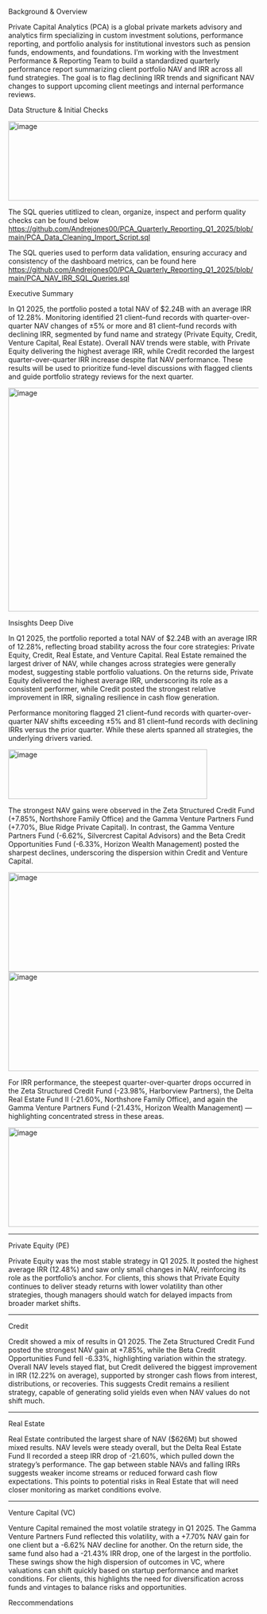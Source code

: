 Background & Overview

Private Capital Analytics (PCA) is a global private markets advisory and analytics firm specializing in custom investment solutions, performance reporting, and portfolio analysis for institutional investors such as pension funds, endowments, and foundations. I’m working with the Investment Performance & Reporting Team to build a standardized quarterly performance report summarizing client portfolio NAV and IRR across all fund strategies. The goal is to flag declining IRR trends and significant NAV changes to support upcoming client meetings and internal performance reviews.

Data Structure & Initial Checks

<img width="647" height="160" alt="image" src="https://github.com/user-attachments/assets/0d46827d-e1a1-4b03-9bf1-8fd4e2e77824" />

The SQL queries utitlized to clean, organize, inspect and perform quality checks can be found below
  https://github.com/Andrejones00/PCA_Quarterly_Reporting_Q1_2025/blob/main/PCA_Data_Cleaning_Import_Script.sql

The SQL queries used to perform data validation, ensuring accuracy and consistency of the dashboard metrics, can be found here
  https://github.com/Andrejones00/PCA_Quarterly_Reporting_Q1_2025/blob/main/PCA_NAV_IRR_SQL_Queries.sql


Executive Summary

In Q1 2025, the portfolio posted a total NAV of $2.24B with an average IRR of 12.28%. Monitoring identified 21 client–fund records with quarter-over-quarter NAV changes of ±5% or more and 81 client–fund records with declining IRR, segmented by fund name and strategy (Private Equity, Credit, Venture Capital, Real Estate). Overall NAV trends were stable, with Private Equity delivering the highest average IRR, while Credit recorded the largest quarter-over-quarter IRR increase despite flat NAV performance. These results will be used to prioritize fund-level discussions with flagged clients and guide portfolio strategy reviews for the next quarter.


<img width="1000" height="450" alt="image" src="https://github.com/user-attachments/assets/7e647cc7-cc79-4c1b-876e-61aae4c399ff" />





Insisghts Deep Dive

In Q1 2025, the portfolio reported a total NAV of $2.24B with an average IRR of 12.28%, reflecting broad stability across the four core strategies: Private Equity, Credit, Real Estate, and Venture Capital. Real Estate remained the largest driver of NAV, while changes across strategies were generally modest, suggesting stable portfolio valuations. On the returns side, Private Equity delivered the highest average IRR, underscoring its role as a consistent performer, while Credit posted the strongest relative improvement in IRR, signaling resilience in cash flow generation. 

Performance monitoring flagged 21 client–fund records with quarter-over-quarter NAV shifts exceeding ±5% and 81 client–fund records with declining IRRs versus the prior quarter. While these alerts spanned all strategies, the underlying drivers varied.

<img width="400" height="100" alt="image" src="https://github.com/user-attachments/assets/fe4013b5-346a-4c93-bacb-eed80c15ac6b" />

The strongest NAV gains were observed in the Zeta Structured Credit Fund (+7.85%, Northshore Family Office) and the Gamma Venture Partners Fund (+7.70%, Blue Ridge Private Capital). In contrast, the Gamma Venture Partners Fund (-6.62%, Silvercrest Capital Advisors) and the Beta Credit Opportunities Fund (-6.33%, Horizon Wealth Management) posted the sharpest declines, underscoring the dispersion within Credit and Venture Capital.

<img width="1000" height="200" alt="image" src="https://github.com/user-attachments/assets/3ae83da4-5e32-453a-95b3-ef03883786c7" />

<img width="1000" height="200" alt="image" src="https://github.com/user-attachments/assets/b79effb8-ac9b-4e39-8c28-2690279e524d" />


For IRR performance, the steepest quarter-over-quarter drops occurred in the Zeta Structured Credit Fund (-23.98%, Harborview Partners), the Delta Real Estate Fund II (-21.60%, Northshore Family Office), and again the Gamma Venture Partners Fund (-21.43%, Horizon Wealth Management) — highlighting concentrated stress in these areas.

<img width="1000" height="200" alt="image" src="https://github.com/user-attachments/assets/c88cb1f4-29ed-4225-ad4b-f5079a943d6d" />

________________________________________
Private Equity (PE)

Private Equity was the most stable strategy in Q1 2025. It posted the highest average IRR (12.48%) and saw only small changes in NAV, reinforcing its role as the portfolio’s anchor. For clients, this shows that Private Equity continues to deliver steady returns with lower volatility than other strategies, though managers should watch for delayed impacts from broader market shifts.
________________________________________
Credit

Credit showed a mix of results in Q1 2025. The Zeta Structured Credit Fund posted the strongest NAV gain at +7.85%, while the Beta Credit Opportunities Fund fell -6.33%, highlighting variation within the strategy. Overall NAV levels stayed flat, but Credit delivered the biggest improvement in IRR (12.22% on average), supported by stronger cash flows from interest, distributions, or recoveries. This suggests Credit remains a resilient strategy, capable of generating solid yields even when NAV values do not shift much.
________________________________________
Real Estate

Real Estate contributed the largest share of NAV ($626M) but showed mixed results. NAV levels were steady overall, but the Delta Real Estate Fund II recorded a steep IRR drop of -21.60%, which pulled down the strategy’s performance. The gap between stable NAVs and falling IRRs suggests weaker income streams or reduced forward cash flow expectations. This points to potential risks in Real Estate that will need closer monitoring as market conditions evolve.
________________________________________
Venture Capital (VC)

Venture Capital remained the most volatile strategy in Q1 2025. The Gamma Venture Partners Fund reflected this volatility, with a +7.70% NAV gain for one client but a -6.62% NAV decline for another. On the return side, the same fund also had a -21.43% IRR drop, one of the largest in the portfolio. These swings show the high dispersion of outcomes in VC, where valuations can shift quickly based on startup performance and market conditions. For clients, this highlights the need for diversification across funds and vintages to balance risks and opportunities.




Reccommendations

